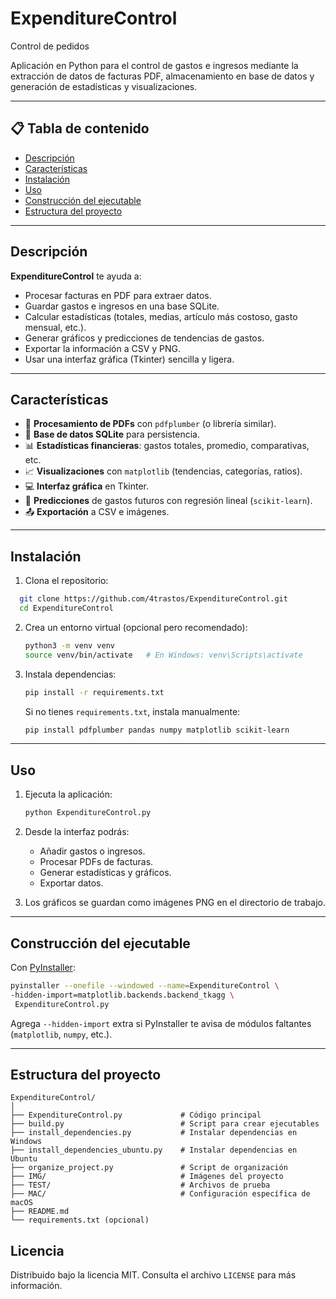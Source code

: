 # ExpenditureControl
Control de pedidos

Aplicación en Python para el control de gastos e ingresos mediante la extracción de datos de facturas PDF, almacenamiento en base de datos y generación de estadísticas y visualizaciones.

---

## 📋 Tabla de contenido

- [Descripción](#descripción)  
- [Características](#características)  
- [Instalación](#instalación)  
- [Uso](#uso)  
- [Construcción del ejecutable](#construcción-del-ejecutable)  
- [Estructura del proyecto](#estructura-del-proyecto) 

---

## Descripción

**ExpenditureControl** te ayuda a:

- Procesar facturas en PDF para extraer datos.  
- Guardar gastos e ingresos en una base SQLite.  
- Calcular estadísticas (totales, medias, artículo más costoso, gasto mensual, etc.).  
- Generar gráficos y predicciones de tendencias de gastos.  
- Exportar la información a CSV y PNG.  
- Usar una interfaz gráfica (Tkinter) sencilla y ligera.

---

## Características

- 📂 **Procesamiento de PDFs** con `pdfplumber` (o librería similar).  
- 💾 **Base de datos SQLite** para persistencia.  
- 📊 **Estadísticas financieras**: gastos totales, promedio, comparativas, etc.  
- 📈 **Visualizaciones** con `matplotlib` (tendencias, categorías, ratios).  
- 💻 **Interfaz gráfica** en Tkinter.  
- 🔮 **Predicciones** de gastos futuros con regresión lineal (`scikit-learn`).  
- 📤 **Exportación** a CSV e imágenes.  

---

## Instalación

1. Clona el repositorio:

 ```bash
   git clone https://github.com/4trastos/ExpenditureControl.git
   cd ExpenditureControl
````

2. Crea un entorno virtual (opcional pero recomendado):

   ```bash
   python3 -m venv venv
   source venv/bin/activate   # En Windows: venv\Scripts\activate
   ```

3. Instala dependencias:

   ```bash
   pip install -r requirements.txt
   ```

   Si no tienes `requirements.txt`, instala manualmente:

   ```bash
   pip install pdfplumber pandas numpy matplotlib scikit-learn
   ```

---

## Uso

1. Ejecuta la aplicación:

   ```bash
   python ExpenditureControl.py
   ```

2. Desde la interfaz podrás:

   * Añadir gastos o ingresos.
   * Procesar PDFs de facturas.
   * Generar estadísticas y gráficos.
   * Exportar datos.

3. Los gráficos se guardan como imágenes PNG en el directorio de trabajo.

---

## Construcción del ejecutable

Con [PyInstaller](https://pyinstaller.org/):

```bash
pyinstaller --onefile --windowed --name=ExpenditureControl \
-hidden-import=matplotlib.backends.backend_tkagg \
 ExpenditureControl.py
```

Agrega `--hidden-import` extra si PyInstaller te avisa de módulos faltantes (`matplotlib`, `numpy`, etc.).

---

## Estructura del proyecto

```
ExpenditureControl/
│
├── ExpenditureControl.py             # Código principal
├── build.py                          # Script para crear ejecutables
├── install_dependencies.py           # Instalar dependencias en Windows
├── install_dependencies_ubuntu.py    # Instalar dependencias en Ubuntu
├── organize_project.py               # Script de organización
├── IMG/                              # Imágenes del proyecto
├── TEST/                             # Archivos de prueba
├── MAC/                              # Configuración específica de macOS
├── README.md
└── requirements.txt (opcional)
```

## Licencia

Distribuido bajo la licencia MIT.
Consulta el archivo `LICENSE` para más información.

````
